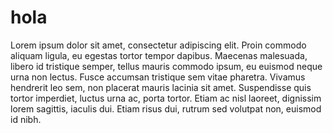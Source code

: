 # hola

Lorem ipsum dolor sit amet, consectetur adipiscing elit. Proin commodo aliquam ligula, eu egestas tortor tempor dapibus. Maecenas malesuada,
libero id tristique semper, tellus mauris commodo ipsum, eu euismod neque
urna non lectus. Fusce accumsan tristique sem vitae pharetra.
Vivamus hendrerit leo sem, non placerat mauris lacinia sit amet. Suspendisse quis tortor imperdiet, luctus urna ac, porta tortor.
Etiam ac nisl laoreet, dignissim lorem sagittis, iaculis dui. Etiam risus dui, rutrum sed volutpat non, euismod id nibh.
